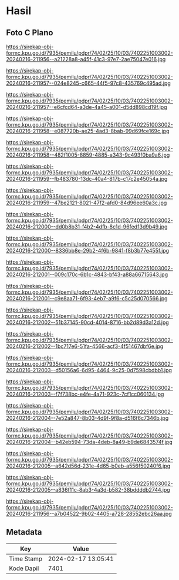 # Hasil

## Foto C Plano

https://sirekap-obj-formc.kpu.go.id/7935/pemilu/pdpr/74/02/25/10/03/7402251003002-20240216-211956--a21228a8-a45f-41c3-97e7-2ae75047e016.jpg

https://sirekap-obj-formc.kpu.go.id/7935/pemilu/pdpr/74/02/25/10/03/7402251003002-20240216-211957--024e8245-c665-44f5-97c8-435769c495ad.jpg

https://sirekap-obj-formc.kpu.go.id/7935/pemilu/pdpr/74/02/25/10/03/7402251003002-20240216-211957--e6cfcd64-a3de-4a45-a001-d5dd898cd19f.jpg

https://sirekap-obj-formc.kpu.go.id/7935/pemilu/pdpr/74/02/25/10/03/7402251003002-20240216-211958--e087720b-ae25-4ad3-8bab-99d69fce169c.jpg

https://sirekap-obj-formc.kpu.go.id/7935/pemilu/pdpr/74/02/25/10/03/7402251003002-20240216-211958--482f1005-8859-4885-a343-9c493f0ba9a6.jpg

https://sirekap-obj-formc.kpu.go.id/7935/pemilu/pdpr/74/02/25/10/03/7402251003002-20240216-211959--fb483780-13dc-40a4-817b-c17c2e45054a.jpg

https://sirekap-obj-formc.kpu.go.id/7935/pemilu/pdpr/74/02/25/10/03/7402251003002-20240216-211959--47be2121-8021-47f2-afd0-84d96ee60a3c.jpg

https://sirekap-obj-formc.kpu.go.id/7935/pemilu/pdpr/74/02/25/10/03/7402251003002-20240216-212000--dd0b8b31-f4b2-4dfb-8c1d-96fed13d9b49.jpg

https://sirekap-obj-formc.kpu.go.id/7935/pemilu/pdpr/74/02/25/10/03/7402251003002-20240216-212000--8336bb8e-29b2-4f6b-9841-f8b3b77e455f.jpg

https://sirekap-obj-formc.kpu.go.id/7935/pemilu/pdpr/74/02/25/10/03/7402251003002-20240216-212001--009c170c-6b1c-4843-bf43-a88a66715643.jpg

https://sirekap-obj-formc.kpu.go.id/7935/pemilu/pdpr/74/02/25/10/03/7402251003002-20240216-212001--c9e8aa71-6f93-4eb7-a9f6-c5c25d070566.jpg

https://sirekap-obj-formc.kpu.go.id/7935/pemilu/pdpr/74/02/25/10/03/7402251003002-20240216-212002--51b37145-90cd-4014-8716-bb2d89d3a12d.jpg

https://sirekap-obj-formc.kpu.go.id/7935/pemilu/pdpr/74/02/25/10/03/7402251003002-20240216-212002--1bc717e6-51fa-4566-acf3-4f51467dbf6e.jpg

https://sirekap-obj-formc.kpu.go.id/7935/pemilu/pdpr/74/02/25/10/03/7402251003002-20240216-212003--d50156a6-6d95-4464-9c25-0d7598cbdbb1.jpg

https://sirekap-obj-formc.kpu.go.id/7935/pemilu/pdpr/74/02/25/10/03/7402251003002-20240216-212003--f7f738bc-e4fe-4a71-923c-7cf1cc060134.jpg

https://sirekap-obj-formc.kpu.go.id/7935/pemilu/pdpr/74/02/25/10/03/7402251003002-20240216-212004--7e52a847-8b03-4d9f-9f8a-d516f6c7346b.jpg

https://sirekap-obj-formc.kpu.go.id/7935/pemilu/pdpr/74/02/25/10/03/7402251003002-20240216-212004--b42eb594-73da-4deb-8a49-b9de6843574f.jpg

https://sirekap-obj-formc.kpu.go.id/7935/pemilu/pdpr/74/02/25/10/03/7402251003002-20240216-212005--a642d56d-231e-4d65-b0eb-a556f50240f6.jpg

https://sirekap-obj-formc.kpu.go.id/7935/pemilu/pdpr/74/02/25/10/03/7402251003002-20240216-212005--a836f11c-8ab3-4a3d-b582-38bddddb2744.jpg

https://sirekap-obj-formc.kpu.go.id/7935/pemilu/pdpr/74/02/25/10/03/7402251003002-20240216-211956--a7b04522-9b02-4405-a728-28552ebc26aa.jpg


## Metadata

| Key        | Value               |
| ---------- | ------------------- |
| Time Stamp | 2024-02-17 13:05:41 |
| Kode Dapil | 7401                |



